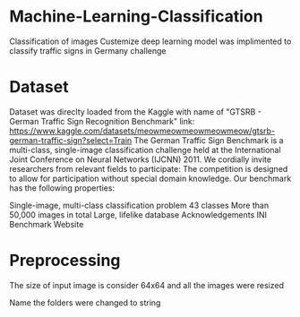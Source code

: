 # Machine-Learning-Classification
Classification of images
Custemize deep learning model was implimented to classify traffic signs in Germany challenge 
# Dataset
Dataset was direclty loaded from the Kaggle with name of "GTSRB - German Traffic Sign Recognition Benchmark" link: https://www.kaggle.com/datasets/meowmeowmeowmeowmeow/gtsrb-german-traffic-sign?select=Train
The German Traffic Sign Benchmark is a multi-class, single-image classification challenge held at the International Joint Conference on Neural Networks (IJCNN) 2011. We cordially invite researchers from relevant fields to participate: The competition is designed to allow for participation without special domain knowledge. Our benchmark has the following properties:

Single-image, multi-class classification problem
43 classes
More than 50,000 images in total
Large, lifelike database
Acknowledgements
INI Benchmark Website

# Preprocessing
The size of input image is consider 64x64 and all the images were resized

Name the folders were changed to string
